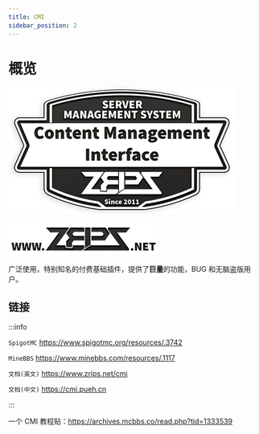 ```yaml
---
title: CMI
sidebar_position: 2
---
```


# 概览

![](_images/1.jpg)

![](_images/2.png)

广泛使用，特别知名的付费基础插件，提供了**巨量**的功能，BUG 和无脑盗版用户。

## 链接

:::info

`SpigotMC` https://www.spigotmc.org/resources/.3742

`MineBBS` https://www.minebbs.com/resources/.1117

`文档(英文)` https://www.zrips.net/cmi

`文档(中文)` https://cmi.pueh.cn

:::

一个 CMI 教程贴：https://archives.mcbbs.co/read.php?tid=1333539
